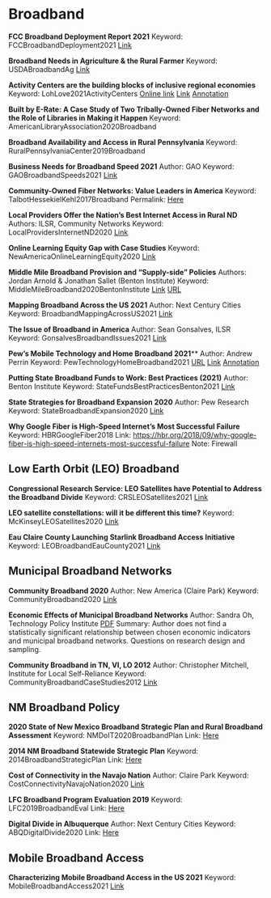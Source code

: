 # Broadband
**FCC Broadband Deployment Report 2021**
Keyword: FCCBroadbandDeployment2021
[Link](https://drive.google.com/file/d/1If0MEOfCsDtKpviHDzSTM4h5Eh7LozCT/view?usp=sharing)

**Broadband Needs in Agriculture & the Rural Farmer**
Keyword: USDABroadbandAg
[Link](https://drive.google.com/file/d/15vnOwg93CTrEBAmQVPj_lJWGt2c-Ah6z/view?usp=sharing)

**Activity Centers are the building blocks of inclusive regional economies**
Keyword: LohLove2021ActivityCenters
[Online link](https://www.brookings.edu/research/the-future-of-the-inclusive-economy-is-in-activity-centers/)
[Link](https://drive.google.com/file/d/1giE6qFKET4KO5fYLdXIRcW3MxjSVz6fQ/view?usp=sharing)
[Annotation](https://docs.google.com/document/d/1RNwZxytMtJg1Oxyv7YwgdIEC58pOk3sUU5K2H029Oz8/edit?usp=sharing)

**Built by E-Rate: A Case Study of Two Tribally-Owned Fiber Networks and the Role of Libraries in Making it Happen**
Keyword: AmericanLibraryAssociation2020Broadband

**Broadband Availability and Access in Rural Pennsylvania**
Keyword: RuralPennsylvaniaCenter2019Broadband

**Business Needs for Broadband Speed 2021**
Author: GAO
Keyword: GAOBroadbandSpeeds2021
[Link](https://drive.google.com/file/d/1OgUNBx-cd47poed_T60qx0UJHD0l5-rY/view?usp=sharing)

**Community-Owned Fiber Networks: Value Leaders in America**
Keyword: TalbotHessekielKehl2017Broadband
Permalink: [Here](http://nrs.harvard.edu/urn-3:HUL.InstRepos:34623859)

**Local Providers Offer the Nation’s Best Internet Access in Rural ND**
Authors: ILSR, Community Networks
Keyword: LocalProvidersInternetND2020
[Link](https://drive.google.com/file/d/1zhsQXfvWPD4Gyn6ZHSx3pmn1hJWDshD1/view?usp=sharing)

**Online Learning Equity Gap with Case Studies**
Keyword: NewAmericaOnlineLearningEquity2020
[Link](https://drive.google.com/file/d/1FIdSqPe2p9VJKoh408meGJuvWjhR3UNC/view?usp=sharing)

**Middle Mile Broadband Provision and “Supply-side” Policies**
Authors: Jordan Arnold & Jonathan Sallet (Benton Institute)
Keyword: MiddleMileBroadband2020BentonInstitute
[Link](https://drive.google.com/file/d/1Qrjzz2e8KS65PsgLx4ULQQHqCB2Wwrs6/view?usp=sharing)
[URL](https://www.benton.org/publications/middle-mile)

**Mapping Broadband Across the US 2021**
Author: Next Century Cities
Keyword: BroadbandMappingAcrossUS2021
[Link](https://drive.google.com/file/d/109H6v03MmaO2Pn064HYw8uYyjcwJUzKT/view?usp=sharing)

**The Issue of Broadband in America**
Author: Sean Gonsalves, ILSR
Keyword: GonsalvesBroadbandIssues2021
[Link](https://drive.google.com/file/d/1XN12_0-dglLNrHoO_s5dJUAlt9dpSgiF/view?usp=sharing)

**Pew’s Mobile Technology and Home Broadband 2021****
Author: Andrew Perrin
Keyword: PewTechnologyHomeBroadband2021
[URL](https://www.pewresearch.org/internet/2021/06/03/mobile-technology-and-home-broadband-2021/)
[Link](https://drive.google.com/file/d/1u8tCLqMDwFd9t9PJ8hUoce2YIG1FjSIi/view?usp=sharing)
[Annotation](https://docs.google.com/document/d/1T4EwOP1yeopjVd3q1YsJkFBGEckKH1Ez2wCHPFbl6Gw/edit?usp=sharing)

**Putting State Broadband Funds to Work: Best Practices (2021)**
Author: Benton Institute
Keyword: StateFundsBestPracticesBenton2021
[Link](https://drive.google.com/file/d/1pJJXlFSZVcvLXrIPWdNmQHf_eNHc6_ae/view?usp=sharing)

**State Strategies for Broadband Expansion 2020**
Author: Pew Research
Keyword: StateBroadbandExpansion2020
[Link](https://drive.google.com/file/d/1uea6qT3VIZbdeKJsXT-mMk-StFcqVGAo/view?usp=sharing)

**Why Google Fiber is High-Speed Internet’s Most Successful Failure**
Keyword: HBRGoogleFiber2018
Link: https://hbr.org/2018/09/why-google-fiber-is-high-speed-internets-most-successful-failure
Note: Firewall

## Low Earth Orbit (LEO) Broadband

**Congressional Research Service: LEO Satellites have Potential to Address the Broadband Divide**
Keyword: CRSLEOSatellites2021
[Link](https://drive.google.com/file/d/1CtoUDJZ_Dudx2RfKFbOvGJ763dy0mHaI/view?usp=sharing)

**LEO satellite constellations: will it be different this time?**
Keyword: McKinseyLEOSatellites2020
[Link](https://drive.google.com/file/d/1sLTW22SSS6JWJcv1iyli66DJ65PLHwAy/view?usp=sharing)

**Eau Claire County Launching Starlink Broadband Access Initiative**
Keyword: LEOBroadbandEauCounty2021
[Link](https://drive.google.com/file/d/1ACnSjS_04MNELdk2ZR65VoVgjkwcJwza/view?usp=sharing)

## Municipal Broadband Networks

**Community Broadband 2020**
Author: New America (Claire Park)
Keyword: CommunityBroadband2020
[Link](https://drive.google.com/file/d/1IecrFqYNSgP06zJuk1buAuoGLtX8K3q_/view?usp=sharing)

**Economic Effects of Municipal Broadband Networks**
Author: Sandra Oh, Technology Policy Institute
[PDF](https://drive.google.com/file/d/14Yj-yV945GlxxPRcha2uYQ8c2UfxcCuC/view?usp=sharing)
Summary: Author does not find a statistically significant relationship between chosen economic indicators and municipal broadband networks. Questions on research design and sampling.

**Community Broadband in TN, VI, LO 2012**
Author: Christopher Mitchell, Institute for Local Self-Reliance
Keyword: CommunityBroadbandCaseStudies2012
[Link](https://drive.google.com/file/d/1CqQ9YfIsQdiNASIIC95VSazfaqbrsARE/view?usp=sharing)

## NM Broadband Policy

**2020 State of New Mexico Broadband Strategic Plan and Rural Broadband Assessment**
Keyword: NMDoIT2020BroadbandPlan
Link: [Here](https://www.ctcnet.us/publications/state-of-new-mexico-broadband-strategic-plan-and-rural-broadband-assessment/) 

**2014 NM Broadband Statewide Strategic Plan**
Keyword: 2014BroadbandStrategicPlan
Link: [Here](https://drive.google.com/file/d/1ZVb1Niey6LvD3Pl9Oj4QrjyE__tDsWWD/view?usp=sharing)

**Cost of Connectivity in the Navajo Nation**
Author: Claire Park
Keyword: CostConnectivityNavajoNation2020
[Link](https://drive.google.com/file/d/1tvAmkeg-ou2q8q3edIUaudZr7EHWhizn/view?usp=sharing)

**LFC Broadband Program Evaluation 2019**
Keyword: LFC2019BroadbandEval
Link: [Here](https://drive.google.com/file/d/1b2mRTr6ycsqhxPs2HWMiCToGW44d_arh/view?usp=sharing)

**Digital Divide in Albuquerque**
Author: Next Century Cities
Keyword: ABQDigitalDivide2020
Link: [Here](https://drive.google.com/file/d/1H7G2iKp6JDb2QiU9aJ4Jk0_2_9In0gx1/view?usp=sharing)

## Mobile Broadband Access

**Characterizing Mobile Broadband Access in the US 2021**
Keyword: MobileBroadbandAccess2021
[Link](https://drive.google.com/file/d/1762NgrIjFdj0YxX4boHVwjxDzQ2WBL9L/view?usp=sharing)




